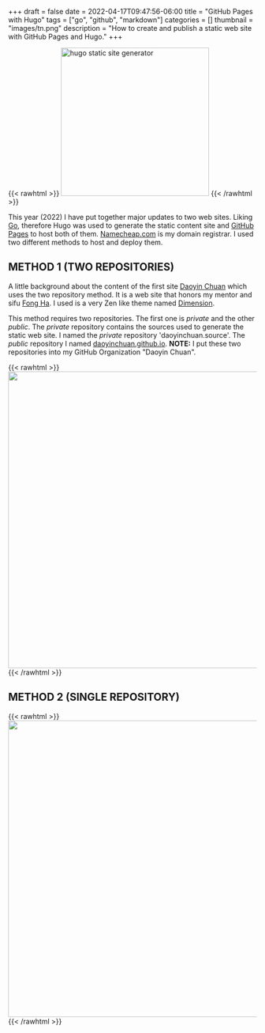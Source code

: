 +++ 
draft = false
date = 2022-04-17T09:47:56-06:00
title = "GitHub Pages with Hugo"
tags = ["go", "github", "markdown"]
categories = []
thumbnail = "images/tn.png"
description = "How to create and publish a static web site with GitHub Pages and Hugo."
+++

{{< rawhtml >}}
    <img src="https://blog.leonprasetya.my.id/p/how-i-made-hugo/hugo_huf7630602c9bedf706ad0ded87d4ffc01_56751_1600x0_resize_box_3.png" alt="hugo static site generator" width="300" />
{{< /rawhtml >}}

This year (2022) I have put together major updates to two web sites. Liking [Go](https://go.dev/), therefore Hugo was used to generate the static content site and [GitHub Pages](https://pages.github.com/) to host both of them. [Namecheap.com](https://www.namecheap.com/) is my domain registrar. I used two different methods to host and deploy them.

## METHOD 1 (TWO REPOSITORIES)

A little background about the content of the first site [Daoyin Chuan](https://daoyinchuan.com) which uses the two repository method.  It is a web site that honors my mentor and sifu [Fong Ha](https://fongha.com).  I used is a very Zen like theme named [Dimension](https://github.com/your-identity/hugo-theme-dimension).

This method requires two repositories.  The first one is *private* and the other *public*.  The *private* repository contains the sources used to generate the static web site. I named the *private* repository 'daoyinchuan.source'. The *public* repository I named [daoyinchuan.github.io](https://github.com/daoyinchuan/daoyinchuan.github.io). **NOTE:** I put these two repositories into my GitHub Organization "Daoyin Chuan".

{{< rawhtml >}}
    <img src="/images/daoyinchuan_dns.jpg" width="600"/>
{{< /rawhtml >}}

## METHOD 2 (SINGLE REPOSITORY)

{{< rawhtml >}}
    <img src="/images/dbs67_dns.jpg" width="600" />
{{< /rawhtml >}}
